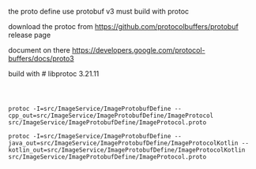 the proto define use protobuf v3 
must build with protoc 

download the protoc from https://github.com/protocolbuffers/protobuf release page 

document on there https://developers.google.com/protocol-buffers/docs/proto3 

build with # libprotoc 3.21.11

```



protoc -I=src/ImageService/ImageProtobufDefine --cpp_out=src/ImageService/ImageProtobufDefine/ImageProtocol src/ImageService/ImageProtobufDefine/ImageProtocol.proto

protoc -I=src/ImageService/ImageProtobufDefine --java_out=src/ImageService/ImageProtobufDefine/ImageProtocolKotlin --kotlin_out=src/ImageService/ImageProtobufDefine/ImageProtocolKotlin src/ImageService/ImageProtobufDefine/ImageProtocol.proto


```

